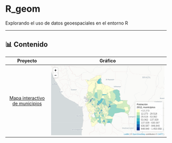 # R_geom

Explorando el uso de datos geoespaciales en el entorno R

---

## 📊 Contenido

| Proyecto             |  Gráfico |
:-------------------------:|:-------------------------:
[Mapa interactivo de municipios](leaflet/primer_mapa_interactivo.R)  |  ![](leaflet/salida/mapa_munc_pob12_cortesnaturales_ley.png)
